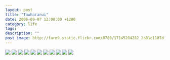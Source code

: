 ```yaml
---
layout: post
title: "Tawharanui"
date: 2006-09-07 12:00:00 +1200
category: life
tags: 
description: ""
post_image: http://farm9.static.flickr.com/8780/17145204282_2a81c1187d_o.jpg
---
```

[![](http://farm8.static.flickr.com/7720/17120884766_c7381ef347_c.jpg)](http://farm8.static.flickr.com/7720/17120884766_2cf60f0429_o.jpg)
[![](http://farm9.static.flickr.com/8769/17120884546_38a6845106_c.jpg)](http://farm9.static.flickr.com/8769/17120884546_16b465d903_o.jpg)
[![](http://farm8.static.flickr.com/7690/16959292740_5bbaf1e7f2_c.jpg)](http://farm8.static.flickr.com/7690/16959292740_d37a86e13f_o.jpg)
[![](http://farm9.static.flickr.com/8794/17146158891_38dedb6b97_c.jpg)](http://farm9.static.flickr.com/8794/17146158891_e6fb2f1f56_o.jpg)
[![](http://farm8.static.flickr.com/7661/17146803345_09e8c73a22_c.jpg)](http://farm8.static.flickr.com/7661/17146803345_38dedb6b97_o.jpg)
[![](http://farm9.static.flickr.com/8752/16526626583_3f2e10a0ab_c.jpg)](http://farm9.static.flickr.com/8752/16526626583_433d459e19_o.jpg)
[![](http://farm9.static.flickr.com/8763/17146159331_f3f6633813_c.jpg)](http://farm9.static.flickr.com/8763/17146159331_537e78269d_o.jpg)
[![](http://farm8.static.flickr.com/7644/17146801995_c726c6dff8_c.jpg)](http://farm8.static.flickr.com/7644/17146801995_996862c73d_o.jpg)
[![](http://farm8.static.flickr.com/7627/16939389417_442e43c187_c.jpg)](http://farm8.static.flickr.com/7627/16939389417_539be58d1c_o.jpg)
[![](http://farm9.static.flickr.com/8757/16524368784_c4c1b4b3b8_c.jpg)](http://farm9.static.flickr.com/8757/16524368784_6a59f244b8_o.jpg)
[![](http://farm8.static.flickr.com/7615/17120855026_9419bc0bda_c.jpg)](http://farm8.static.flickr.com/7615/17120855026_eeb03716de_o.jpg)
